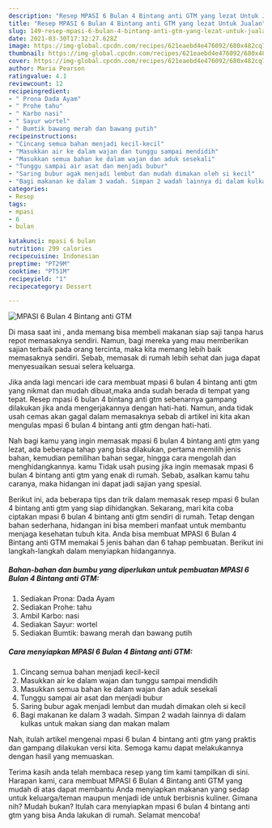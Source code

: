 ```yaml
---
description: "Resep MPASI 6 Bulan 4 Bintang anti GTM yang lezat Untuk Jualan"
title: "Resep MPASI 6 Bulan 4 Bintang anti GTM yang lezat Untuk Jualan"
slug: 149-resep-mpasi-6-bulan-4-bintang-anti-gtm-yang-lezat-untuk-jualan
date: 2021-03-30T17:32:27.628Z
image: https://img-global.cpcdn.com/recipes/621eaebd4e476092/680x482cq70/mpasi-6-bulan-4-bintang-anti-gtm-foto-resep-utama.jpg
thumbnail: https://img-global.cpcdn.com/recipes/621eaebd4e476092/680x482cq70/mpasi-6-bulan-4-bintang-anti-gtm-foto-resep-utama.jpg
cover: https://img-global.cpcdn.com/recipes/621eaebd4e476092/680x482cq70/mpasi-6-bulan-4-bintang-anti-gtm-foto-resep-utama.jpg
author: Maria Pearson
ratingvalue: 4.1
reviewcount: 12
recipeingredient:
- " Prona Dada Ayam"
- " Prohe tahu"
- " Karbo nasi"
- " Sayur wortel"
- " Bumtik bawang merah dan bawang putih"
recipeinstructions:
- "Cincang semua bahan menjadi kecil-kecil"
- "Masukkan air ke dalam wajan dan tunggu sampai mendidih"
- "Masukkan semua bahan ke dalam wajan dan aduk sesekali"
- "Tunggu sampai air asat dan menjadi bubur"
- "Saring bubur agak menjadi lembut dan mudah dimakan oleh si kecil"
- "Bagi makanan ke dalam 3 wadah. Simpan 2 wadah lainnya di dalam kulkas untuk makan siang dan makan malam"
categories:
- Resep
tags:
- mpasi
- 6
- bulan

katakunci: mpasi 6 bulan 
nutrition: 299 calories
recipecuisine: Indonesian
preptime: "PT29M"
cooktime: "PT51M"
recipeyield: "1"
recipecategory: Dessert

---
```



![MPASI 6 Bulan 4 Bintang anti GTM](https://img-global.cpcdn.com/recipes/621eaebd4e476092/680x482cq70/mpasi-6-bulan-4-bintang-anti-gtm-foto-resep-utama.jpg)

Di masa  saat ini , anda memang bisa membeli makanan siap saji tanpa harus repot memasaknya sendiri. Namun, bagi mereka yang mau memberikan sajian terbaik pada orang tercinta, maka kita memang lebih baik memasaknya sendiri. Sebab, memasak di rumah lebih sehat dan juga dapat menyesuaikan sesuai selera keluarga.

Jika anda lagi mencari ide cara membuat mpasi 6 bulan 4 bintang anti gtm yang nikmat dan mudah dibuat,maka anda sudah berada di tempat yang tepat. Resep mpasi 6 bulan 4 bintang anti gtm  sebenarnya gampang dilakukan jika anda mengerjakannya dengan hati-hati. Namun, anda tidak usah cemas akan gagal dalam memasaknya 
sebab di artikel ini kita akan mengulas mpasi 6 bulan 4 bintang anti gtm dengan hati-hati.  



Nah bagi kamu yang ingin memasak mpasi 6 bulan 4 bintang anti gtm yang lezat, ada beberapa tahap yang bisa dilakukan, pertama memilih jenis bahan, kemudian pemilihan bahan segar, hingga cara mengolah dan menghidangkannya. kamu Tidak usah pusing jika ingin memasak mpasi 6 bulan 4 bintang anti gtm yang enak di rumah. Sebab, asalkan kamu  tahu caranya, maka hidangan ini dapat jadi sajian yang spesial.

Berikut ini, ada beberapa tips dan trik dalam memasak resep mpasi 6 bulan 4 bintang anti gtm yang siap dihidangkan. Sekarang, mari kita coba ciptakan mpasi 6 bulan 4 bintang anti gtm sendiri di rumah. Tetap dengan bahan sederhana, hidangan ini bisa memberi manfaat untuk membantu menjaga kesehatan tubuh kita. Anda bisa membuat MPASI 6 Bulan 4 Bintang anti GTM memakai 5 jenis bahan dan 6 tahap pembuatan. Berikut ini langkah-langkah dalam menyiapkan hidangannya.

<!--inarticleads1-->

##### Bahan-bahan dan bumbu yang diperlukan untuk pembuatan MPASI 6 Bulan 4 Bintang anti GTM:

1. Sediakan  Prona: Dada Ayam
1. Sediakan  Prohe: tahu
1. Ambil  Karbo: nasi
1. Sediakan  Sayur: wortel
1. Sediakan  Bumtik: bawang merah dan bawang putih




<!--inarticleads2-->

##### Cara menyiapkan MPASI 6 Bulan 4 Bintang anti GTM:

1. Cincang semua bahan menjadi kecil-kecil
1. Masukkan air ke dalam wajan dan tunggu sampai mendidih
1. Masukkan semua bahan ke dalam wajan dan aduk sesekali
1. Tunggu sampai air asat dan menjadi bubur
1. Saring bubur agak menjadi lembut dan mudah dimakan oleh si kecil
1. Bagi makanan ke dalam 3 wadah. Simpan 2 wadah lainnya di dalam kulkas untuk makan siang dan makan malam




Nah, itulah artikel mengenai  mpasi 6 bulan 4 bintang anti gtm  yang praktis dan gampang dilakukan versi kita. Semoga kamu dapat melakukannya dengan hasil yang memuaskan. 

Terima kasih anda telah membaca resep yang tim kami tampilkan di sini. Harapan kami, cara membuat  MPASI 6 Bulan 4 Bintang anti GTM yang mudah di atas dapat membantu Anda menyiapkan makanan yang sedap untuk keluarga/teman maupun menjadi ide untuk berbisnis kuliner. Gimana nih? Mudah bukan? Itulah cara menyiapkan mpasi 6 bulan 4 bintang anti gtm yang bisa Anda lakukan di rumah. Selamat mencoba!

